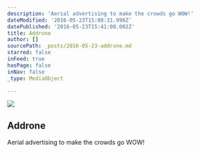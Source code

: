 ```yaml
---
description: 'Aerial advertising to make the crowds go WOW!'
dateModified: '2016-05-23T15:08:31.996Z'
datePublished: '2016-05-23T15:41:08.002Z'
title: Addrone
author: []
sourcePath: _posts/2016-05-23-addrone.md
starred: false
inFeed: true
hasPage: false
inNav: false
_type: MediaObject

---
```

<article style=""><img src="https://s3-us-west-2.amazonaws.com/the-grid-img/p/15cf7905368324c60d55f2f31b49d3166c79c1e9.jpg" /><h1>Addrone</h1><p>Aerial advertising to make the crowds go WOW!</p></article>